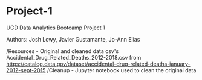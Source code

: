 # Project-1
UCD Data Analytics Bootcamp Project 1

Authors: Josh Lowy, Javier Gustamante, Jo-Ann Elias

/Resources - Original and cleaned data csv's
  Accidental_Drug_Related_Deaths_2012-2018.csv from https://catalog.data.gov/dataset/accidental-drug-related-deaths-january-2012-sept-2015
/Cleanup - Jupyter notebook used to clean the original data
